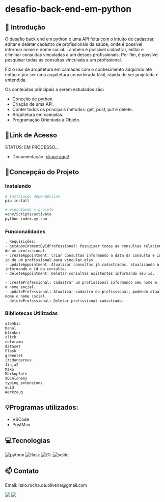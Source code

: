 # desafio-back-end-em-python

## 📖 Introdução

O desafio back end em python é uma API feita com o intuito de cadastrar, editar e deletar cadastro de profissionais da saúde, onde é possível informar nome e nome social. Também é possível cadastrar, editar e eliminar consultas vinculadas a um desses profissionais. Por fim, é possível pesquisar todas as consultas vinculada a um profissional.

Fiz o uso de arquitetura em camadas com o conhecimento adquirido até então e por ser uma arquitetura considerada fácil, rápida de ser projetada e entendida.

Os conteúdos principais a serem estudados são:

- Conceito de python.
- Criação de uma API.
- Conter todos os principais métodos: get, post, put e delete.
- Arquitetura em camadas.
- Programação Orientada a Objeto.

## 🔗Link de Acesso

STATUS: EM PROCESSO...

- Documentação: [clique aqui!](https://documenter.getpostman.com/view/25826643/2s93sW8FGr).

## 📄Concepção do Projeto

### Instalando

```bash
# Instalando dependências
pip install

# executando o projeto
venv/Scripts/activate
python index.py run
```

### Funcionalidades

```bash
. Requisições:
- getAppointmentByIdProfessional: Pesquisar todas as consultas relacionada a um id 
de um profissional.
- createAppointment: criar consultas informando a data da consulta e informando um 
id de um profissional para vincular eles.
- updateAppointment: Atualizar consultas já cadastradas, atualizando a data, e 
informando o id da consulta.
- deleteAppointment: Deletar consultas existentes informando seu id.

- createProfessional: Cadastrar um profissional informando seu nome e, se houve, 
o nome social.
- updateProfessional: Atualizar cadastro do profissional, podendo atualizar seu 
nome e nome social.
- deleteProfessional: Deletar profissional cadastrado.
```

### Bibliotecas Utilizadas

```bash
alembic
banal
blinker
click
colorama
dataset
Flask
greenlet
itsdangerous
Jinja2
Mako
MarkupSafe
SQLAlchemy
typing_extensions
uuid
Werkzeug

```

## 💡Programas utilizados:

- VSCode
- PostMan

## 💻Tecnologias

![python](https://img.shields.io/badge/Python-14354C?style=for-the-badge&logo=python&logoColor=white)
![flask](https://img.shields.io/badge/Flask-000000?style=for-the-badge&logo=flask&logoColor=white)
![Git](https://img.shields.io/badge/GIT-E44C30?style=for-the-badge&logo=git&logoColor=white)
![sqlite](https://img.shields.io/badge/SQLite-07405E?style=for-the-badge&logo=sqlite&logoColor=white)


## 📫 Contato

<p>Email: italo.rocha.de.oliveira@gmail.com</p>
<a href = "mailto:italo.rocha.de.oliveira@gmail.com"><img src="https://img.shields.io/badge/-Gmail-%23333?style=for-the-badge&logo=gmail&logoColor=white" alvo ="_blank"></a>
<a href="https://www.linkedin.com/in/italorochaoliveira/" target="_blank"><img src="https://img.shields.io/badge/-LinkedIn-%230077B5?style=for-the-badge&logo=linkedin&logoColor=white" target="_blank"></a>
